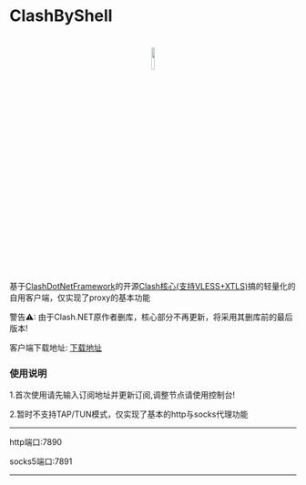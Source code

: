 # ClashByShell

<h1 align="center">
  <img src="https://raw.githubusercontent.com/Dreamacro/clash/master/docs/logo.png" width="10%" height="10%">
</h1>

基于[ClashDotNetFramework](https://github.com/ClashDotNetFramework)的开源[Clash核心(支持VLESS+XTLS)](https://github.com/ClashDotNetFramework/experimental-clash/releases/latest)搞的轻量化的自用客户端，仅实现了proxy的基本功能

警告⚠: 由于Clash.NET原作者删库，核心部分不再更新，将采用其删库前的最后版本!

客户端下载地址: [下载地址](https://github.com/HXHGTS/ClashByShell/releases/latest/download/clash-windows-x64.zip)

### 使用说明

1.首次使用请先输入订阅地址并更新订阅,调整节点请使用控制台!

2.暂时不支持TAP/TUN模式，仅实现了基本的http与socks代理功能

---------------------------------

http端口:7890

socks5端口:7891

---------------------------------

